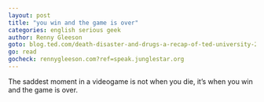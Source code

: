 ```yaml
---
layout: post
title: "you win and the game is over"
categories: english serious geek
author: Renny Gleeson
goto: blog.ted.com/death-disaster-and-drugs-a-recap-of-ted-university-2015?ref=speak.junglestar.org
go: read
gocheck: rennygleeson.com?ref=speak.junglestar.org
---
```

The saddest moment in a videogame is not when you die, it’s when you win and the game is over.
